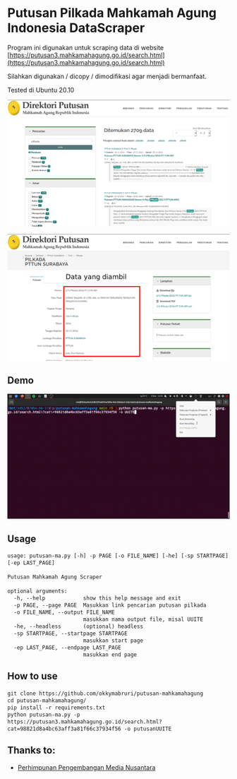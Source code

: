 # Putusan Pilkada Mahkamah Agung Indonesia DataScraper


Program ini digunakan untuk scraping data di website [https://putusan3.mahkamahagung.go.id/search.html](https://putusan3.mahkamahagung.go.id/search.html)

Silahkan digunakan / dicopy / dimodifikasi agar menjadi bermanfaat.

Tested di Ubuntu 20.10


![scraping1](./img/1.png)

![scraping2](./img/2.png)

## Demo
![scraping2](./img/demo.gif)

## Usage
```
usage: putusan-ma.py [-h] -p PAGE [-o FILE_NAME] [-he] [-sp STARTPAGE] [-ep LAST_PAGE]

Putusan Mahkamah Agung Scraper

optional arguments:
  -h, --help            show this help message and exit
  -p PAGE, --page PAGE  Masukkan link pencarian putusan pilkada
  -o FILE_NAME, --output FILE_NAME
                        masukkan nama output file, misal UUITE
  -he, --headless       (optional) headless
  -sp STARTPAGE, --startpage STARTPAGE
                        masukkan start page
  -ep LAST_PAGE, --endpage LAST_PAGE
                        masukkan end page
```

## How to use
```
git clone https://github.com/okkymabruri/putusan-mahkamahagung
cd putusan-mahkamahagung/
pip install -r requirements.txt
python putusan-ma.py -p https://putusan3.mahkamahagung.go.id/search.html?cat=98821d8a4bc63aff3a81f66c37934f56 -o putusanUUITE
```

## Thanks to:
* [Perhimpunan Pengembangan Media Nusantara](https://ppmn.or.id/)
